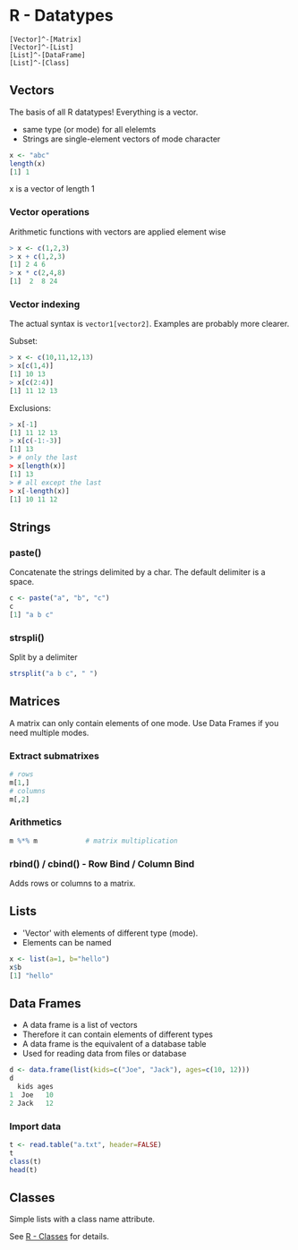 # R - Datatypes


```yuml
[Vector]^-[Matrix]
[Vector]^-[List]
[List]^-[DataFrame]
[List]^-[Class]
```


## Vectors

The basis of all R datatypes! Everything is a vector.


- same type (or mode) for all elelemts
- Strings are single-element vectors of mode character

```R
x <- "abc"
length(x)
[1] 1
```
x is a vector of length 1


### Vector operations

Arithmetic functions with vectors are applied element wise


```R
> x <- c(1,2,3)
> x + c(1,2,3)
[1] 2 4 6
> x * c(2,4,8)
[1]  2  8 24

```


### Vector indexing

The actual syntax is ``vector1[vector2]``. Examples are probably more clearer.

Subset:

```R
> x <- c(10,11,12,13)
> x[c(1,4)]
[1] 10 13
> x[c(2:4)]
[1] 11 12 13
```


Exclusions:
```R
> x[-1]
[1] 11 12 13
> x[c(-1:-3)]
[1] 13
> # only the last
> x[length(x)]
[1] 13
> # all except the last
> x[-length(x)]
[1] 10 11 12

```



## Strings


### paste()

Concatenate the strings delimited by a char. The default delimiter is a space.

```R
c <- paste("a", "b", "c")
c
[1] "a b c"
```


### strspli()

Split by a delimiter

```R
strsplit("a b c", " ")
```


## Matrices

A matrix can only contain elements of one mode. Use Data Frames if you need multiple modes.

### Extract submatrixes

```R
# rows
m[1,]
# columns
m[,2]
```

### Arithmetics

```R
m %*% m            # matrix multiplication
```

### rbind() / cbind() - Row Bind / Column Bind

Adds rows or columns to a matrix. 



## Lists

- 'Vector' with elements of different type (mode).
- Elements can be named

```R
x <- list(a=1, b="hello")
x$b
[1] "hello"
```


## Data Frames

- A data frame is a list of vectors
- Therefore it can contain elements of different types
- A data frame is the equivalent of a database table
- Used for reading data from files or database


```R
d <- data.frame(list(kids=c("Joe", "Jack"), ages=c(10, 12)))
d
  kids ages
1  Joe   10
2 Jack   12
```


### Import data

```R
t <- read.table("a.txt", header=FALSE)
t
class(t)
head(t)
```

## Classes

Simple lists with a class name attribute.

See [R - Classes](R_Classes.md) for details.
